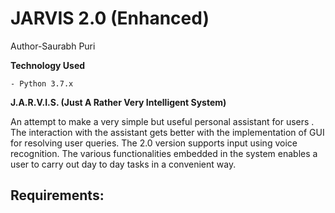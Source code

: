 
# JARVIS 2.0 (Enhanced)

Author-Saurabh Puri

**Technology Used**
```
- Python 3.7.x

```

**J.A.R.V.I.S. (Just A Rather Very Intelligent System)** 

An attempt to make a very simple but useful personal assistant for users . 
The interaction with the assistant gets better with the implementation of GUI for resolving user queries.
The 2.0 version supports input using voice recognition.
The various functionalities embedded in the system enables a user to carry out day to day tasks in a convenient way.


## Requirements:


